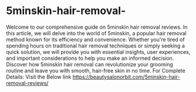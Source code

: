 # 5minskin-hair-removal-
Welcome to our comprehensive guide on 5minskin hair removal reviews. In this article, we will delve into the world of 5minskin, a popular hair removal method known for its efficiency and convenience. 
Whether you're tired of spending hours on traditional hair removal techniques or simply seeking a quick solution, 
we will provide you with essential insights, user experiences, and important considerations to help you make an informed decision.
 Discover how 5minskin hair removal can revolutionize your grooming routine and leave you with smooth, hair-free skin in no time.
 For Complete Details: Visit the Below link
https://beautysalonorbit.com/5minskin-hair-removal-reviews/
